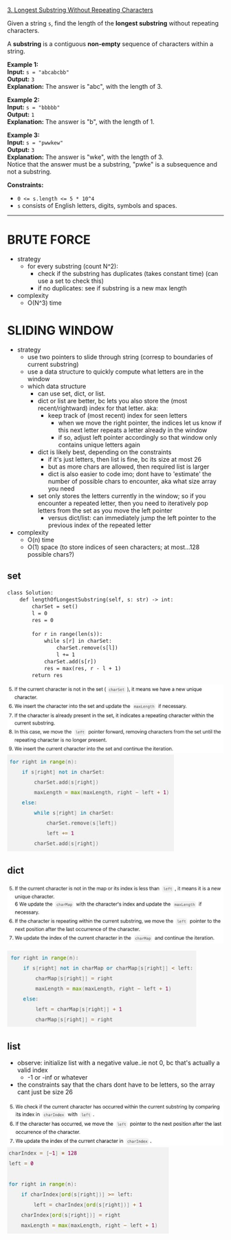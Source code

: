 [3. Longest Substring Without Repeating Characters](https://leetcode.com/problems/longest-substring-without-repeating-characters/)

Given a string `s`, find the length of the **longest substring** without repeating characters.

A **substring** is a contiguous **non-empty** sequence of characters within a string.

**Example 1:**  
**Input:** `s = "abcabcbb"`  
**Output:** `3`  
**Explanation:** The answer is "abc", with the length of 3.  

**Example 2:**  
**Input:** `s = "bbbbb"`  
**Output:** `1`  
**Explanation:** The answer is "b", with the length of 1.  

**Example 3:**  
**Input:** `s = "pwwkew"`  
**Output:** `3`  
**Explanation:** The answer is "wke", with the length of 3.  
Notice that the answer must be a substring, "pwke" is a subsequence and not a substring.  

**Constraints:**
- `0 <= s.length <= 5 * 10^4`
- `s` consists of English letters, digits, symbols and spaces.

---

# BRUTE FORCE
- strategy
	- for every substring (count N^2):
		- check if the substring has duplicates (takes constant time) (can use a set to check this)
		- if no duplicates: see if substring is a new max length
- complexity
	- O(N^3) time


# SLIDING WINDOW
- strategy
	- use two pointers to slide through string (corresp to boundaries of current substring)
	- use a data structure to quickly compute what letters are in the window
	- which data structure
		- can use set, dict, or list.
		- dict or list are better, bc lets you also store the (most recent/rightward) index for that letter. aka:
			- keep track of (most recent) index for seen letters
				- when we move the right pointer, the indices let us know if this next letter repeats a letter already in the window
				- if so, adjust left pointer accordingly so that window only contains unique letters again
		- dict is likely best, depending on the constraints
			- if it's just letters, then list is fine, bc its size at most 26
			- but as more chars are allowed, then required list is larger
			- dict is also easier to code imo; dont have to 'estimate' the number of possible chars to encounter, aka what size array you need
		- set only stores the letters currently in the window; so if you encounter a repeated letter, then you need to iteratively pop letters from the set as you move the left pointer
			- versus dict/list: can immediately jump the left pointer to the previous index of the repeated letter
- complexity
	- O(n) time
	- O(1) space (to store indices of seen characters; at most...128 possible chars?)


## set

```
class Solution:
    def lengthOfLongestSubstring(self, s: str) -> int:
        charSet = set()
        l = 0
        res = 0

        for r in range(len(s)):
            while s[r] in charSet:
                charSet.remove(s[l])
                l += 1
            charSet.add(s[r])
            res = max(res, r - l + 1)
        return res
```

![](../!assets/attachments/Pasted%20image%2020240224124916.png)
![](../!assets/attachments/Pasted%20image%2020240224125104.png)





## dict
![](../!assets/attachments/Pasted%20image%2020240224125003.png)

![](../!assets/attachments/Pasted%20image%2020240224125016.png)




## list
- observe: initialize list with a negative value..ie not 0, bc that's actually a valid index
	- -1 or -inf or whatever
- the constraints say that the chars dont have to be letters, so the array cant just be size 26


![](../!assets/attachments/Pasted%20image%2020240224125135.png)
![](../!assets/attachments/Pasted%20image%2020240224125200.png)




